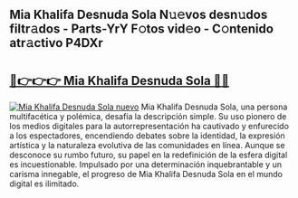 ## Mia Khalifa Desnuda Sola N𝚞𝚎vos desn𝚞dos filtr𝚊dos - Parts-YrY F𝚘tos vid𝚎o - C𝚘ntenido atr𝚊ctivo P4DXr

# <h2><a href="http://mb6mu5l.tromn.icu/?c=Mia+Khalifa+Desnuda+Sola">🔗👉👉👉 Mia Khalifa Desnuda Sola 🔗🔗</a></h2>

[![Mia Khalifa Desnuda Sola nuevo](https://i.imgur.com/pEAQMta.gif)](http://mb6mu5l.tromn.icu/?c=Mia+Khalifa+Desnuda+Sola)
Mia Khalifa Desnuda Sola, una persona multifacética y polémica, desafía la descripción simple. Su uso pionero de los medios digitales para la autorrepresentación ha cautivado y enfurecido a los espectadores, encendiendo debates sobre la identidad, la expresión artística y la naturaleza evolutiva de las comunidades en línea. Aunque se desconoce su rumbo futuro, su papel en la redefinición de la esfera digital es incuestionable. Impulsado por una determinación inquebrantable y un carisma innegable, el progreso de Mia Khalifa Desnuda Sola en el mundo digital es ilimitado.
